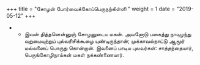﻿+++
title = "சோழன் போர்வைக்கோப்பெருநற்கிள்ளி  "
weight = 1
date = "2019-05-12"
+++


- -  இவன் தித்தனென்னுஞ் சோழனுடைய மகன். அவனோடு பகைத்து நாடிழந்து வறுமையுற்றுப் புல்லரிசிக்கூழை யுண்டிருந்தான்; முக்காவல்நாட்டு ஆமூர் மல்லனைப் பொருது கொன்றான். இவனைப் பாடிய புலவர்கள்: சாத்தந்தையார், பெருங்கோழிநாய்கன் மகள் நக்கண்ணையார். 

